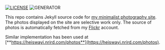 [![LICENSE](https://img.shields.io/badge/license-MIT-blue.svg)](LICENSE) ![GENERATOR](https://img.shields.io/badge/made_with-jekyll-blue.svg)

This repo contains Jekyll source code for [my minimalist photography site](https://heiswayi.github.io/photography-site). The photos displayed on the site are selective work only. The source of photos is automatically fetched from my [Flickr](https://www.flickr.com/photos/heiswayi_nrird/) account.

Similar implementation has been used at [**https://heiswayi.nrird.com/photos**](https://heiswayi.nrird.com/photos).
